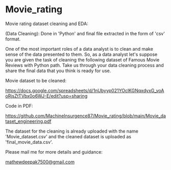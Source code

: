 # Movie_rating
 Movie rating dataset cleaning and EDA:
 
(Data Cleaning): Done in 'Python' and final file extracted in the form of 'csv' format.

One of the most important roles of a data analyst is to clean and make sense of the data presented to them. So, as a data analyst let's suppose you are given the task of cleaning the following dataset of Famous Movie Reviews with Python path. Take us through your data cleaning process and share the final data that you think is ready for use.

Movie dataset to be cleaned:

https://docs.google.com/spreadsheets/d/1nUbyyp021YOclKGNqxdyxG_voAoRjsZtTVbx0o6WJ-E/edit?usp=sharing

Code in PDF:

https://github.com/MachineInsurgence87/Movie_rating/blob/main/Movie_dataset_engineering.pdf

The dataset for the cleaning is already uploaded with the name 'Movie_dataset.csv' and the cleaned dataset is uploaded as 'final_movie_data.csv'.

Please mail me for more details and guidance:

mathewdeepak7500@gmail.com
